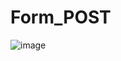 # Form_POST
![image](https://user-images.githubusercontent.com/103760832/226094582-caa17bfc-847f-4da1-8cf5-1b50dbfa201b.png)

